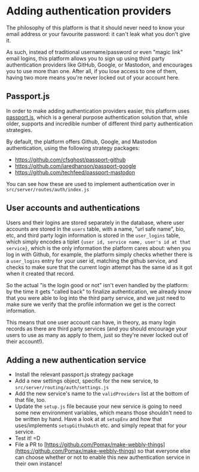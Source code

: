 # Adding authentication providers

The philosophy of this platform is that it should never need to know your email address or your favourite password: it can't leak what you don't give it.

As such, instead of traditional username/password or even "magic link" email logins, this platform allows you to sign up using third party authentication providers like GitHub, Google, or Mastodon, and encourages you to use more than one. After all, if you lose access to one of them, having two more means you're never locked out of your account here.

## Passport.js

In order to make adding authentication providers easier, this platform uses [passport.js](https://www.passportjs.org/), which is a general purpose authentication solution that, while older, supports and incredible number of different third party authentication strategies.

By default, the platform offers Github, Google, and Mastodon authentication, using the following strategy packages:

- https://github.com/cfsghost/passport-github
- https://github.com/jaredhanson/passport-google
- https://github.com/techfeed/passport-mastodon

You can see how these are used to implement authentication over in `src/server/routes/auth/index.js`

## User accounts and authentications

Users and their logins are stored separately in the database, where user accounts are stored in the `users` table, with a name, "url safe name", bio, etc, and third party login information is stored in the `user_logins` table, which simply encodes a tiplet `{user id, service name, user's id at that service}`, which is the only information the platform cares about: when you log in with Github, for example, the platform simply checks whether there is a `user_logins` entry for your user id, matching the github service, and checks to make sure that the current login attempt has the same id as it got when it created that record. 

So the actual "is the login good or not" isn't even handled by the platform: by the time it gets "called back" to finalize authentication, we already know that you were able to log into the third party service, and we just need to make sure we verify that the profile information we get is the correct information.

This means that one user account can have, in theory, as many login records as there are third party services (and you should encourage your users to use as many as apply to them, just so they're never locked out of their account!).

## Adding a new authentication service

- Install the relevant passport.js strategy package
- Add a new settings object, specific for the new service, to `src/server/routing/auth/settings.js` 
- Add the new service's name to the `validProviders` list at the bottom of that file, too.
- Update the `setup.js` file because your new service is going to need some new environment variables, which means those shouldn't need to be written by hand. Have a look at at `setupEnv` and how that uses/implements `setupGithubAuth` etc. and simply repeat that for your service.
- Test it! =D
- File a PR to [https://github.com/Pomax/make-webbly-things](https://github.com/Pomax/make-webbly-things) so that everyone else can choose whether or not to enable this new authentication service in their own instance!
